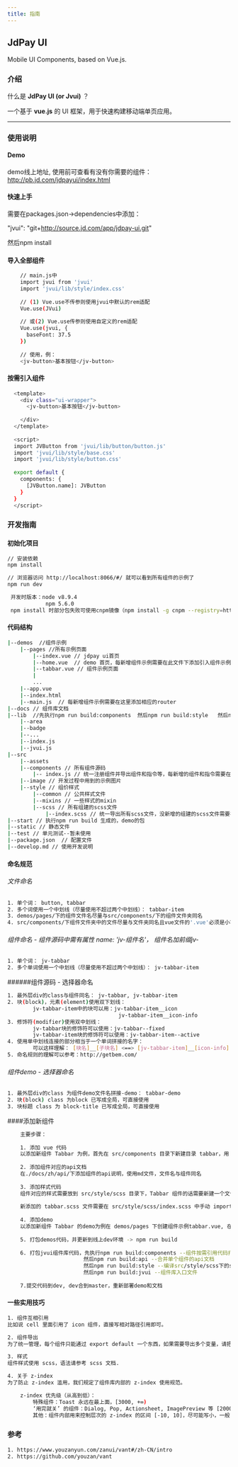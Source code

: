 ```yaml
---
title: 指南
---
```


## <div class="code-name">JdPay UI</div>

<div class="code-desc">
  Mobile UI Components, based on Vue.js.
</div>

### 介绍

什么是 **JdPay UI (or Jvui)** ？

一个基于 **vue.js** 的 UI 框架，用于快速构建移动端单页应用。

<hr/>

### 使用说明

#### Demo

demo线上地址, 使用前可查看有没有你需要的组件：
http://pb.jd.com/jdpayui/index.html

#### 快速上手


需要在packages.json->dependencies中添加：

"jvui": "git+http://source.jd.com/app/jdpay-ui.git"

然后npm install


#### 导入全部组件

``` bash
    // main.js中
    import jvui from 'jvui'
    import 'jvui/lib/style/index.css'
    
    // (1) Vue.use不传参则使用jvui中默认的rem适配
    Vue.use(JVui)
    
    // 或(2) Vue.use传参则使用自定义的rem适配
    Vue.use(jvui, {
      baseFont: 37.5
    })
    
    // 使用，例：
    <jv-button>基本按钮</jv-button>
```

#### 按需引入组件

``` bash
  <template>
    <div class="ui-wrapper">
      <jv-button>基本按钮</jv-button>
  
    </div>
  </template>
  
  <script>
  import JVButton from 'jvui/lib/button/button.js'
  import 'jvui/lib/style/base.css'
  import 'jvui/lib/style/button.css'
  
  export default {
    components: {
      [JVButton.name]: JVButton
    }
  }
  </script>
```

### 开发指南

#### 初始化项目

``` bash
// 安装依赖
npm install

// 浏览器访问 http://localhost:8066/#/ 就可以看到所有组件的示例了
npm run dev

```

```bash
 开发时版本：node v8.9.4
            npm 5.6.0
 npm install 时部分包失败可使用cnpm镜像（npm install -g cnpm --registry=https://registry.npm.taobao.org）
```

#### 代码结构

``` bash
|--demos  //组件示例
    |--pages //所有示例页面
        |--index.vue // jdpay ui首页
        |--home.vue  // demo 首页，每新增组件示例需要在此文件下添加引入组件示例页面
        |--tabbar.vue // 组件示例页面
        |
        ...
    |--app.vue   
    |--index.html  
    |--main.js  // 每新增组件示例需要在这里添加相应的router
|--docs // 组件库文档
|--lib  //先执行npm run build:components  然后npm run build:style   然后npm run build:jvui  
    |--area
    |--badge
    |--...
    |--index.js
    |--jvui.js
|--src
    |--assets  
    |--components // 所有组件源码
        |-- index.js // 统一注册组件并导出组件和指令等，每新增的组件和指令需要在此添加
    |--image // 开发过程中用到的示例图片
    |--style // 组价样式
        |--common // 公共样式文件
        |--mixins // 一些样式的mixin
        |--scss // 所有组建的scss文件
            |--index.scss // 统一导出所有scss文件，没新增的组建的scss文件需要在此添加
|--start // 执行npm run build 生成的，demo的包   
|--static // 静态文件
|--test // 单元测试--暂未使用
|--package.json  // 配置文件
|--develop.md // 使用开发说明
```
#### 命名规范

###### 文件命名
```bash
1. 单个词： button, tabbar
2. 多个词使用一个中划线（尽量使用不超过两个中划线）： tabbar-item
3. demos/pages/下的组件文件名尽量与src/components/下的组件文件夹同名
4. src/components/下组件文件夹中的文件尽量与文件夹同名且vue文件的'.vue'必须是小写！！！

```

###### 组件命名 - 组件源码中需有属性 name: 'jv-组件名'， 组件名加前缀jv-
```bash
1. 单个词： jv-tabbar
2. 多个单词使用一个中划线（尽量使用不超过两个中划线）： jv-tabbar-item

```
######组件源码 - 选择器命名
```bash
1. 最外层div的class与组件同名： jv-tabbar, jv-tabbar-item
2. 块(block)，元素(element)使用双下划线：
        jv-tabbar-item中的块可以用：jv-tabbar-item__icon
                                   jv-tabbar-item__icon-info
3. 修饰符(modifier)使用双中划线：
        jv-tabbar块的修饰符可以使用：jv-tabbar--fixed
        jv-tabbar-item块的修饰符可以使用：jv-tabbar-item--active                                   
4. 使用单中划线连接的部分相当于一个单词拼接的名字： 
        可以这样理解： [块名]__[子块名] <==> [jv-tabbar-item]__[icon-info]
5. 命名规则的理解可以参考：http://getbem.com/
```
###### 组件demo - 选择器命名
```bash
1. 最外层div的class 为组件demo文件名拼接-demo： tabbar-demo
2. 块(block) class 为block 已写成全局，可直接使用
3. 块标题 class 为 block-title 已写成全局，可直接使用
```

####添加新组件
``` bash  
    主要步骤：
    
    1. 添加 vue 代码
    以添加新组件 Tabbar 为例，首先在 src/components 目录下新建目录 tabbar，用 tabbar.vue 文件做为组件入口，需要的话可以建其他文件tabbar-item.vue来组织代码。
    
    2. 添加组件对应的api文档
    在./docs/zh/api/下添加组件的api说明，使用md文件，文件名与组件同名
    
    3. 添加样式代码
    组件对应的样式需要放到 src/style/scss 目录下，Tabbar 组件的话需要新建一个文件 tabbar.scss 如若个组件样式比较复杂，为了方便组织代码可以在 src/style/scss 下面新建一个同名目录 tabbar，里面可以放一些 partial 样式。
    
    新添加的 tabbar.scss 文件需要在 src/style/scss/index.scss 中手动 import。
    
    4. 添加demo
    以添加新组件 Tabbar 的demo为例在 demos/pages 下创建组件示例tabbar.vue, 在home.vue中添加入口和main.js中添加路由
    
    5. 打包demos代码，并更新到线上dev环境 -> npm run build
    
    6. 打包jvui组件库代码，先执行npm run build:components --组件按需引用代码打包
                        然后npm run build:api --合并单个组件的api文档
                        然后npm run build:style --编译src/style/scss下的scss文件并copy到根目录下的lib/style中 
                        然后npm run build:jvui --组件库入口文件
    
    7.提交代码到dev, dev合到master，重新部署demo和文档
```

#### 一些实用技巧
``` bash
1. 组件互相引用
比如说 cell 里面引用了 icon 组件，直接写相对路径引用即可。

2. 组件导出
为了统一管理，每个组件只能通过 export default 一个东西，如果需要导出多个变量，请把其余变量挂载在 export default 的变量上。

3. 样式
组件样式使用 scss，语法请参考 scss 文档.

4. 关于 z-index
为了防止 z-index 滥用，我们规定了组件库内部的 z-index 使用规范。

    z-index 优先级（从高到低）：
        特殊组件：Toast 永远在最上面，[3000, +∞)
        ‘用完就关’ 的组件：Dialog, Pop, Actionsheet, ImagePreview 等 [2000, 3000)
        其他：组件内部用来控制层次的 z-index 的区间 [-10, 10]，尽可能写小，一般1，2，3这种就够了。

 ```

### 参考
``` bash
1. https://www.youzanyun.com/zanui/vant#/zh-CN/intro
2. https://github.com/youzan/vant
 ```
